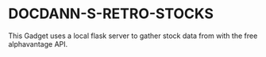 # DOCDANN-S-RETRO-STOCKS
This Gadget uses a local flask server to gather stock data from with the free alphavantage API.
